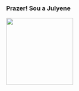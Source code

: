 ### Prazer! Sou a Julyene

<div>
<a  href= "https://github.com/Jullyene">

<img height = "180em" src="https://github-readme-stats.vercel.app/api?username=Jullyene&show_icons=true&theme=default&include_all_commits=true&count_private=true"/>

</div>

